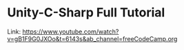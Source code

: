 # Unity-C-Sharp Full Tutorial 

Link: https://www.youtube.com/watch?v=gB1F9G0JXOo&t=6143s&ab_channel=freeCodeCamp.org